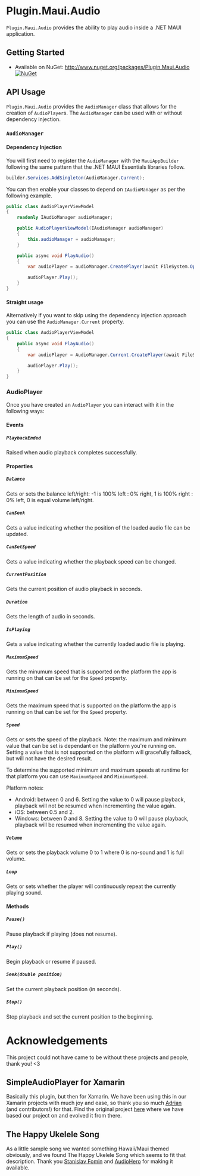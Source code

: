 # Plugin.Maui.Audio

`Plugin.Maui.Audio` provides the ability to play audio inside a .NET MAUI application.

## Getting Started

* Available on NuGet: <http://www.nuget.org/packages/Plugin.Maui.Audio> [![NuGet](https://img.shields.io/nuget/v/Plugin.Maui.Audio.svg?label=NuGet)](https://www.nuget.org/packages/Plugin.Maui.Audio/)

## API Usage

`Plugin.Maui.Audio` provides the `AudioManager` class that allows for the creation of `AudioPlayer`s. The `AudioManager` can be used with or without dependency injection.

### `AudioManager`

#### Dependency Injection

You will first need to register the `AudioManager` with the `MauiAppBuilder` following the same pattern that the .NET MAUI Essentials libraries follow.

```csharp
builder.Services.AddSingleton(AudioManager.Current);
```

You can then enable your classes to depend on `IAudioManager` as per the following example.

```csharp
public class AudioPlayerViewModel
{
    readonly IAudioManager audioManager;

    public AudioPlayerViewModel(IAudioManager audioManager)
    {
        this.audioManager = audioManager;
    }

    public async void PlayAudio()
    {
        var audioPlayer = audioManager.CreatePlayer(await FileSystem.OpenAppPackageFileAsync("ukelele.mp3"));

        audioPlayer.Play();
    }
}
```

#### Straight usage

Alternatively if you want to skip using the dependency injection approach you can use the `AudioManager.Current` property.

```csharp
public class AudioPlayerViewModel
{
    public async void PlayAudio()
    {
        var audioPlayer = AudioManager.Current.CreatePlayer(await FileSystem.OpenAppPackageFileAsync("ukelele.mp3"));

        audioPlayer.Play();
    }
}
```

### AudioPlayer

Once you have created an `AudioPlayer` you can interact with it in the following ways:

#### Events

##### `PlaybackEnded`

Raised when audio playback completes successfully.

#### Properties

##### `Balance`

Gets or sets the balance left/right: -1 is 100% left : 0% right, 1 is 100% right : 0% left, 0 is equal volume left/right.

##### `CanSeek`

Gets a value indicating whether the position of the loaded audio file can be updated.

##### `CanSetSpeed`

Gets a value indicating whether the playback speed can be changed.

##### `CurrentPosition`

Gets the current position of audio playback in seconds.

##### `Duration`

Gets the length of audio in seconds.

##### `IsPlaying`

Gets a value indicating whether the currently loaded audio file is playing.

##### `MaximumSpeed`

Gets the minumum speed that is supported on the platform the app is running on that can be set for the `Speed` property.

##### `MinimumSpeed`

Gets the maximum speed that is supported on the platform the app is running on that can be set for the `Speed` property.

##### `Speed`

Gets or sets the speed of the playback. Note: the maximum and minimum value that can be set is dependant on the platform you're running on. Setting a value that is not supported on the platform will gracefully fallback, but will not have the desired result.

To determine the supported minimum and maximum speeds at runtime for that platform you can use `MaximumSpeed` and `MinimumSpeed`.

Platform notes:
- Android: between 0 and 6. Setting the value to 0 will pause playback, playback will not be resumed when incrementing the value again.
- iOS: between 0.5 and 2.
- Windows: between 0 and 8. Setting the value to 0 will pause playback, playback will be resumed when incrementing the value again.

##### `Volume`

Gets or sets the playback volume 0 to 1 where 0 is no-sound and 1 is full volume.

##### `Loop`

Gets or sets whether the player will continuously repeat the currently playing sound.

#### Methods

##### `Pause()`

Pause playback if playing (does not resume).

##### `Play()`

Begin playback or resume if paused.

##### `Seek(double position)`

Set the current playback position (in seconds).

##### `Stop()`

Stop playback and set the current position to the beginning.

# Acknowledgements

This project could not have came to be without these projects and people, thank you! <3

## SimpleAudioPlayer for Xamarin

Basically this plugin, but then for Xamarin. We have been using this in our Xamarin projects with much joy and ease, so thank you so much [Adrian](https://github.com/adrianstevens) (and contributors!) for that. Find the original project [here](https://github.com/adrianstevens/Xamarin-Plugins/tree/main/SimpleAudioPlayer) where we have based our project on and evolved it from there.

## The Happy Ukelele Song

As a little sample song we wanted something Hawaii/Maui themed obviously, and we found The Happy Ukelele Song which seems to fit that description. Thank you [Stanislav Fomin](https://download1.audiohero.com/artist/597084) and [AudioHero](https://download1.audiohero.com/track/40778468) for making it available.
